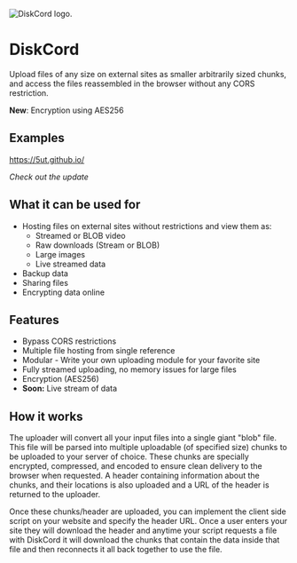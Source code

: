 ![DiskCord logo.](https://media.discordapp.net/attachments/447707767000662017/821084108033491064/hard-drive-disk-icon2.png "DiskCord logo.")
# DiskCord
 Upload files of any size on external sites as smaller arbitrarily sized chunks, and access the files reassembled in the browser without any CORS restriction.
 
 **New**: Encryption using AES256
 
## Examples
 https://5ut.github.io/ 
 
 *Check out the update*
 
## What it can be used for
 * Hosting files on external sites without restrictions and view them as:
    * Streamed or BLOB video
    * Raw downloads (Stream or BLOB)
    * Large images
    * Live streamed data
 * Backup data
 * Sharing files
 * Encrypting data online

## Features

 * Bypass CORS restrictions
 * Multiple file hosting from single reference
 * Modular - Write your own uploading module for your favorite site
 * Fully streamed uploading, no memory issues for large files
 * Encryption (AES256)
 * **Soon:** Live stream of data
 
## How it works
 The uploader will convert all your input files into a single giant "blob" file. This file will be parsed into multiple uploadable (of specified size) chunks to be uploaded to your server of choice. These chunks are specially encrypted, compressed, and encoded to ensure clean delivery to the browser when requested. A header containing information about the chunks, and their locations is also uploaded and a URL of the header is returned to the uploader.
 
 Once these chunks/header are uploaded, you can implement the client side script on your website and specify the header URL. Once a user enters your site they will download the header and anytime your script requests a file with DiskCord it will download the chunks that contain the data inside that file and then reconnects it all back together to use the file. 